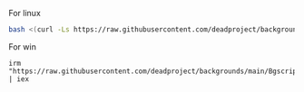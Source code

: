 For linux 
```bash
bash <(curl -Ls https://raw.githubusercontent.com/deadproject/backgrounds/main/BgScript.sh)
```
For win
```
irm "https://raw.githubusercontent.com/deadproject/backgrounds/main/Bgscript.ps1" | iex
```
